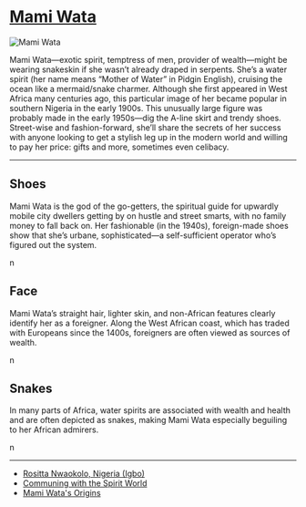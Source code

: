 # [Mami Wata](http://artsmia.github.io/griot/#/o/111879)
![Mami Wata](http://api.artsmia.org/images/111879/medium.jpg)

<p>Mami Wata—exotic spirit, temptress of men, provider of wealth—might be wearing snakeskin if she wasn’t already draped in serpents. She’s a water spirit (her name means “Mother of Water” in Pidgin English), cruising the ocean like a mermaid/snake charmer. Although she first appeared in West Africa many centuries ago, this particular image of her became popular in southern Nigeria in the early 1900s. This unusually large figure was probably made in the early 1950s—dig the A-line skirt and trendy shoes. Street-wise and fashion-forward, she’ll share the secrets of her success with anyone looking to get a stylish leg up in the modern world and willing to pay her price: gifts and more, sometimes even celibacy.</p>

---

## Shoes
<p>Mami Wata is the god of the go-getters, the spiritual guide for upwardly mobile city dwellers getting by on hustle and street smarts, with no family money to fall back on. Her fashionable (in the 1940s), foreign-made shoes show that she’s urbane, sophisticated—a self-sufficient operator who’s figured out the system.</p>n

## Face
<p>Mami Wata’s straight hair, lighter skin, and non-African features clearly identify her as a foreigner. Along the West African coast, which has traded with Europeans since the 1400s, foreigners are often viewed as sources of wealth.</p>n

## Snakes
<p>In many parts of Africa, water spirits are associated with wealth and health and are often depicted as snakes, making Mami Wata especially beguiling to her African admirers.</p>n

---

* [Rositta Nwaokolo, Nigeria (Igbo)](http://artsmia.github.io/griot/#/stories/390)
* [Communing with the Spirit World](http://artsmia.github.io/griot/#/stories/380)
* [Mami Wata's Origins](http://artsmia.github.io/griot/#/stories/323)
